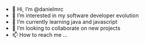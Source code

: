 - 👋 Hi, I’m @danielmrc
- 👀 I’m interested in my software developer evolution
- 🌱 I’m currently learning java and javascript
- 💞️ I’m looking to collaborate on new projects
- 📫 How to reach me ...

<!---
danielmrc/danielmrc is a ✨ special ✨ repository because its `README.md` (this file) appears on your GitHub profile.
You can click the Preview link to take a look at your changes.
--->
